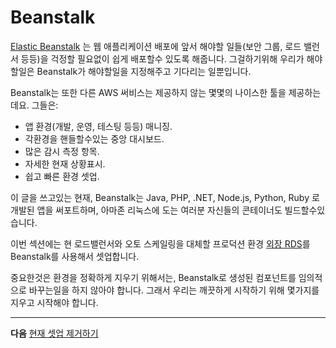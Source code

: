 # Beanstalk

[Elastic Beanstalk](https://docs.aws.amazon.com/elasticbeanstalk/latest/dg/Welcome.html) 는 웹 애플리케이션 배포에 앞서 해야할 일들(보안 그룹, 로드 밸런서 등등)을 걱정할 필요없이 쉽게 배포할수 있도록 해줍니다. 그걸하기위해 우리가 해야할일은 Beanstalk가 해야할일을 지정해주고 기다리는 일뿐입니다.

Beanstalk는 또한 다른 AWS 써비스는 제공하지 않는 몇몇의 나이스한 툴을 제공하는데요.  그들은: 

- 앱 환경(개발, 운영, 테스팅 등등) 매니징.
- 각환경을 핸들할수있는 중앙 대시보드.
- 많은 감시 측정 항목.
- 자세한 현재 상황표시.
- 쉽고 빠른 환경 셋업.

이 글을 쓰고있는 현재, Beanstalk는 Java, PHP, .NET, Node.js, Python, Ruby 로 개발된 앱을 써포트하며, 아마존 리눅스에 도는 여러분 자신들의 콘테이너도 빌드할수있습니다.


이번 섹션에는 현 로드밸런서와 오토 스케일링을 대체할 프로덕션 환경 [외장 RDS](https://docs.aws.amazon.com/elasticbeanstalk/latest/dg/AWSHowTo.RDS.html)를  Beanstalk를 사용해서 셋업합니다.

중요한것은 환경을 정확하게 지우기 위해서는, Beanstalk로 생성된 컴포넌트를 임의적으로 바꾸는일을 하지 않아야 합니다.  그래서 우리는 깨끗하게 시작하기 위해 몇가지를 지우고 시작해야 합니다.

---
**다음** [현재 셋업 제거하기](/workshop/beanstalk/01-clean-up.md)
